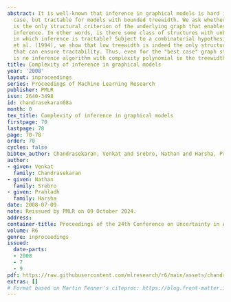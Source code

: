 ```yaml
---
abstract: It is well-known that inference in graphical models is hard in the worst
  case, but tractable for models with bounded treewidth. We ask whether treewidth
  is the only structural criterion of the underlying graph that enables tractable
  inference. In other words, is there some class of structures with unbounded treewidth
  in which inference is tractable? Subject to a combinatorial hypothesis due to Robertson
  et al. (1994), we show that low treewidth is indeed the only structural restriction
  that can ensure tractability. Thus, even for the "best case" graph structure, there
  is no inference algorithm with complexity polynomial in the treewidth.
title: Complexity of inference in graphical models
year: '2008'
layout: inproceedings
series: Proceedings of Machine Learning Research
publisher: PMLR
issn: 2640-3498
id: chandrasekaran08a
month: 0
tex_title: Complexity of inference in graphical models
firstpage: 70
lastpage: 78
page: 70-78
order: 70
cycles: false
bibtex_author: Chandrasekaran, Venkat and Srebro, Nathan and Harsha, Prahladh
author:
- given: Venkat
  family: Chandrasekaran
- given: Nathan
  family: Srebro
- given: Prahladh
  family: Harsha
date: 2008-07-09
note: Reissued by PMLR on 09 October 2024.
address:
container-title: Proceedings of the 24th Conference on Uncertainty in Artificial Intelligence
volume: R6
genre: inproceedings
issued:
  date-parts:
  - 2008
  - 7
  - 9
pdf: https://raw.githubusercontent.com/mlresearch/r6/main/assets/chandrasekaran08a/chandrasekaran08a.pdf
extras: []
# Format based on Martin Fenner's citeproc: https://blog.front-matter.io/posts/citeproc-yaml-for-bibliographies/
---
```

